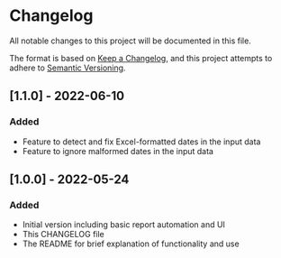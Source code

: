 # Changelog
All notable changes to this project will be documented in this file.

The format is based on [Keep a Changelog](https://keepachangelog.com/en/1.0.0/),
and this project attempts to adhere to [Semantic Versioning](https://semver.org/spec/v2.0.0.html).

## [1.1.0] - 2022-06-10
### Added
- Feature to detect and fix Excel-formatted dates in the input data
- Feature to ignore malformed dates in the input data

## [1.0.0] - 2022-05-24
### Added
- Initial version including basic report automation and UI
- This CHANGELOG file
- The README for brief explanation of functionality and use
